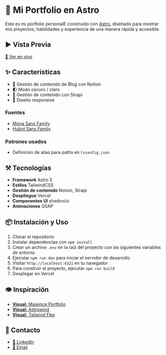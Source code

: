 # 🚀 Mi Portfolio en Astro
Este es mi portfolio personalE construido con [Astro](https://astro.build/), diseñado para mostrar mis proyectos, habilidades y experiencia de una manera rápida y accesible.

## ▶️ Vista Previa
[🔗 Ver en vivo](https://carlosquinza.es)


## ✨ Características
- 📝 Gestión de contenido de Blog con Notion
- 🌓 Modo oscuro / claro
- 📂 Gestión de contenido con Strapi 
- 🎨 Diseño responsive
### Fuentes
- [Mona Sans Family](https://github.com/github/mona-sans?tab=readme-ov-file)
- [Hubot Sans Family](https://github.com/github/hubot-sans?tab=readme-ov-file)

### Patrones usados
- Definición de alias para paths en `tsconfig.json`

## ⚒️ Tecnologías
- **Framework** Astro 5
- **Estilos** TailwindCSS
- **Gestión de contenido** Notion, Strapi
- **Despliegue** Vercel
- **Componentes UI** shadcn/ui
- **Animaciones** GSAP

## 📦 Instalación y Uso
1. Clonar el repositorio
2. Instalar dependencias con `npm install`
3. Crear un archivo `.env` en la raíz del proyecto con las siguientes variables de entorno
4. Ejecutar `npm run dev` para iniciar el servidor de desarrollo
5. Visitar `http://localhost:4321` en tu navegador
6. Para construir el proyecto, ejecutar `npm run build`
7. Desplegar en Vercel

## 👁️ Inspiración
- [**Visual:** Maxence Portfolio](https://maxence.cc/)
- [**Visual:** Astrowind](https://github.com/onwidget/astrowind)
- [**Visual:** Tailwind Flex](https://tailwindflex.com/)

## 📩 Contacto
- [🧳 LinkedIn](https://www.linkedin.com/in/carlos-quinza/)
- [📧 Email](mailto:contact@carlosquinza.es)